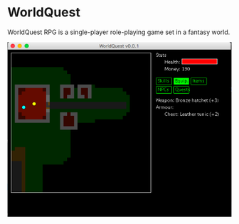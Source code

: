 # WorldQuest

WorldQuest RPG is a single-player role-playing game set in a fantasy world.

![Screenshot](screenshot1.png "Screenshot")
